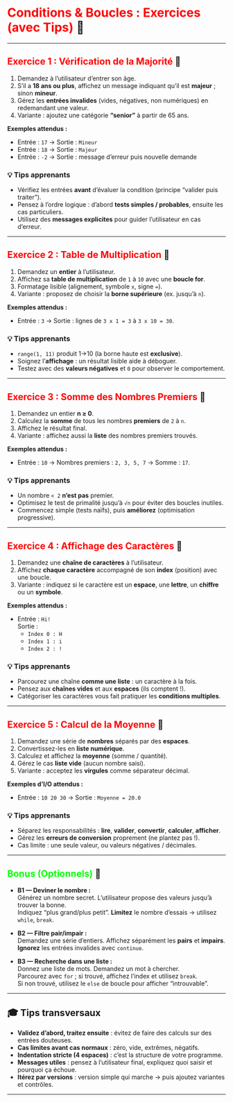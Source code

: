 # <span style="color:red;">Conditions & Boucles : Exercices (avec Tips)</span> 📘

---

## <span style="color:red;">Exercice 1 : Vérification de la Majorité</span> 🧩

1. Demandez à l’utilisateur d’entrer son âge.
2. S’il a **18 ans ou plus**, affichez un message indiquant qu’il est **majeur** ; sinon **mineur**.
3. Gérez les **entrées invalides** (vides, négatives, non numériques) en redemandant une valeur.
4. Variante : ajoutez une catégorie **“senior”** à partir de 65 ans.

**Exemples attendus :**
- Entrée : `17` → Sortie : `Mineur`
- Entrée : `18` → Sortie : `Majeur`
- Entrée : `-2` → Sortie : message d’erreur puis nouvelle demande

### 💡 Tips apprenants
- Vérifiez les entrées **avant** d’évaluer la condition (principe “valider puis traiter”).
- Pensez à l’ordre logique : d’abord **tests simples / probables**, ensuite les cas particuliers.
- Utilisez des **messages explicites** pour guider l’utilisateur en cas d’erreur.

---

## <span style="color:red;">Exercice 2 : Table de Multiplication</span> 🧩

1. Demandez un **entier** à l’utilisateur.
2. Affichez sa **table de multiplication** de `1` à `10` avec une **boucle for**.
3. Formatage lisible (alignement, symbole `x`, signe `=`).
4. Variante : proposez de choisir la **borne supérieure** (ex. jusqu’à `n`).

**Exemples attendus :**
- Entrée : `3` → Sortie : lignes de `3 x 1 = 3` à `3 x 10 = 30`.

### 💡 Tips apprenants
- `range(1, 11)` produit 1→10 (la borne haute est **exclusive**).
- Soignez l’**affichage** : un résultat lisible aide à déboguer.
- Testez avec des **valeurs négatives** et `0` pour observer le comportement.

---

## <span style="color:red;">Exercice 3 : Somme des Nombres Premiers</span> 🧩

1. Demandez un entier **n ≥ 0**.
2. Calculez la **somme** de tous les nombres **premiers** de `2` à `n`.
3. Affichez le résultat final.
4. Variante : affichez aussi la **liste** des nombres premiers trouvés.

**Exemples attendus :**
- Entrée : `10` → Nombres premiers : `2, 3, 5, 7` → Somme : `17`.

### 💡 Tips apprenants
- Un nombre `< 2` **n’est pas** premier.
- Optimisez le test de primalité jusqu’à `√n` pour éviter des boucles inutiles.
- Commencez simple (tests naïfs), puis **améliorez** (optimisation progressive).

---

## <span style="color:red;">Exercice 4 : Affichage des Caractères</span> 🧩

1. Demandez une **chaîne de caractères** à l’utilisateur.
2. Affichez **chaque caractère** accompagné de son **index** (position) avec une boucle.
3. Variante : indiquez si le caractère est un **espace**, une **lettre**, un **chiffre** ou un **symbole**.

**Exemples attendus :**
- Entrée : `Hi!`  
  Sortie :
  - `Index 0 : H`
  - `Index 1 : i`
  - `Index 2 : !`

### 💡 Tips apprenants
- Parcourez une chaîne **comme une liste** : un caractère à la fois.
- Pensez aux **chaînes vides** et aux **espaces** (ils comptent !).
- Catégoriser les caractères vous fait pratiquer les **conditions multiples**.

---

## <span style="color:red;">Exercice 5 : Calcul de la Moyenne</span> 🧩

1. Demandez une série de **nombres** séparés par des **espaces**.
2. Convertissez-les en **liste numérique**.
3. Calculez et affichez la **moyenne** (somme / quantité).
4. Gérez le cas **liste vide** (aucun nombre saisi).
5. Variante : acceptez les **virgules** comme séparateur décimal.

**Exemples d’I/O attendus :**
- Entrée : `10 20 30` → Sortie : `Moyenne = 20.0`

### 💡 Tips apprenants
- Séparez les responsabilités : **lire**, **valider**, **convertir**, **calculer**, **afficher**.
- Gérez les **erreurs de conversion** proprement (ne plantez pas !).
- Cas limite : une seule valeur, ou valeurs négatives / décimales.

---

## <span style="color:lime;">Bonus (Optionnels)</span> 🧪

- **B1 — Deviner le nombre :**  
  Générez un nombre secret. L’utilisateur propose des valeurs jusqu’à trouver la bonne.  
  Indiquez “plus grand/plus petit”. **Limitez** le nombre d’essais → utilisez `while`, `break`.

- **B2 — Filtre pair/impair :**  
  Demandez une série d’entiers. Affichez séparément les **pairs** et **impairs**.  
  **Ignorez** les entrées invalides avec `continue`.

- **B3 — Recherche dans une liste :**  
  Donnez une liste de mots. Demandez un mot à chercher.  
  Parcourez avec `for` ; si trouvé, affichez l’index et utilisez `break`.  
  Si non trouvé, utilisez le `else` de boucle pour afficher “introuvable”.

---

## 🎓 Tips transversaux

- **Validez d’abord, traitez ensuite** : évitez de faire des calculs sur des entrées douteuses.  
- **Cas limites avant cas normaux** : zéro, vide, extrêmes, négatifs.  
- **Indentation stricte (4 espaces)** : c’est la structure de votre programme.  
- **Messages utiles** : pensez à l’utilisateur final, expliquez quoi saisir et pourquoi ça échoue.  
- **Itérez par versions** : version simple qui marche → puis ajoutez variantes et contrôles.

---
